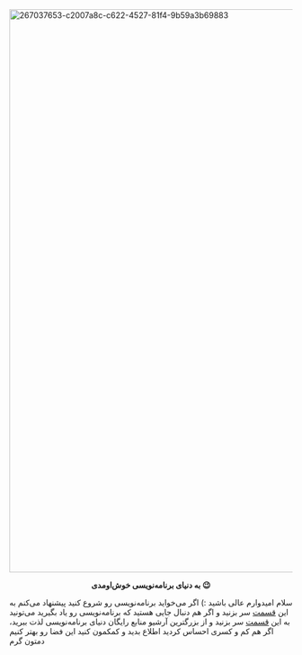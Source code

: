 <img width="1000" alt="267037653-c2007a8c-c622-4527-81f4-9b59a3b69883" src="https://github.com/barnamenevisi/.github/assets/62311769/dd55f54d-a599-47a5-b617-9ecfce47d0b5">


<p align="center">
<b>به دنیای برنامه‌نویسی خوش‌اومدی 😉</b>
</p>

<p align="justify">
  
سلام امیدوارم عالی باشید :) اگر می‌خواید برنامه‌نویسی رو شروع کنید پیشنهاد می‌کنم به این <a href='https://github.com/barnamenevisi/roadmap'>قسمت</a> سر بزنید و اگر هم دنبال جایی هستید که برنامه‌نویسی رو یاد بگیرید می‌تونید به این <a href='https://github.com/barnamenevisi/free-resources'>قسمت</a> سر بزنید و از بزرگترین آرشیو منابع رایگان دنیای برنامه‌نویسی لذت ببرید، اگر هم کم و کسری احساس کردید اطلاع بدید و کمکمون کنید این فضا رو بهتر کنیم دمتون گرم 
  
</p>
